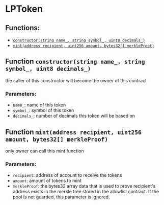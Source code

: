 # LPToken

## Functions:

* [`constructor(string name_, string symbol_, uint8 decimals_)`](lptoken.md#LPToken-constructor-string-string-uint8-)
* [`mint(address recipient, uint256 amount, bytes32[] merkleProof)`](lptoken.md#LPToken-mint-address-uint256-bytes32---)

## Function `constructor(string name_, string symbol_, uint8 decimals_)` <a id="LPToken-constructor-string-string-uint8-"></a>

the caller of this constructor will become the owner of this contract

### Parameters:

* `name_`: name of this token
* `symbol_`: symbol of this token
* `decimals_`: number of decimals this token will be based on

## Function `mint(address recipient, uint256 amount, bytes32[] merkleProof)` <a id="LPToken-mint-address-uint256-bytes32---"></a>

only owner can call this mint function

### Parameters:

* `recipient`: address of account to receive the tokens
* `amount`: amount of tokens to mint
* `merkleProof`: the bytes32 array data that is used to prove recipient's address exists in the merkle tree stored in the allowlist contract. If the pool is not guarded, this parameter is ignored.

